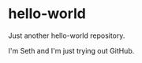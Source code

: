 hello-world
===========

Just another hello-world repository.

I'm Seth and I'm just trying out GitHub.
